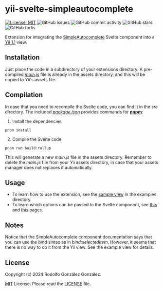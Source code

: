 # yii-svelte-simpleautocomplete

[![License: MIT](https://img.shields.io/badge/License-MIT-yellow.svg)](https://opensource.org/licenses/MIT) 
![GitHub issues](https://img.shields.io/github/issues/rgglez/yii-svelte-simpleautocomplete) 
![GitHub commit activity](https://img.shields.io/github/commit-activity/y/rgglez/yii-svelte-simpleautocomplete)
![GitHub stars](https://img.shields.io/github/stars/rgglez/yii-svelte-simpleautocomplete?style=social)
![GitHub forks](https://img.shields.io/github/forks/rgglez/yii-svelte-simpleautocomplete?style=social)

Extension for integrating the [SimpleAutocomplete](https://github.com/pstanoev/simple-svelte-autocomplete) Svelte component into a [Yii 1.1](https://www.yiiframework.com/) view.

## Installation

Just place the code in a subdirectory of your extensions directory. A pre-compiled *[main.js](assets/main.js)* file is already in the assets directory, and this will be copied to Yii's assets file.

## Compilation

In case that you need to recompile the Svelte code, you can find it in the *src* directory. The included *[package.json](src/package.json)* provides commands for **[pnpm](https://pnpm.io)**: 

1. Install the dependencies:
```
pnpm install
```
2. Compile the Svelte code:
```
pnpm run build:rollup
```

This will generate a new *main.js* file in the assets directory. Remember to delete the *main.js* file from your Yii assets directory, in case that your assets manager does not replaces it automatically.

## Usage

* To learn how to use the extension, see the [sample view](examples/index.php) in the examples directory.
* To learn which options can be passed to the Svelte component,
see [this](https://github.com/pstanoev/simple-svelte-autocomplete) and [this](http://simple-svelte-autocomplete.surge.sh/) pages.

## Notes

Notice that the SimpleAutocomplete component documentation says that you can use the bind sintax as in *bind:selectedItem*.  However, it seems that there is no way to do it from the Yii view. See the example view for details.

## License

Copyright (c) 2024 Rodolfo González González.

[MIT](https://opensource.org/licenses/MIT) License. Please read the [LICENSE](LICENSE) file.

